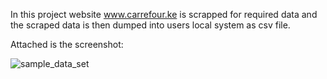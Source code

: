 In this project website www.carrefour.ke is scrapped for required data  and the scraped data is then dumped into users local system as csv file.




Attached is the screenshot:

![sample_data_set](https://user-images.githubusercontent.com/96414381/167476042-f67909dd-acf4-4646-bcfd-e226c50cc97c.PNG)